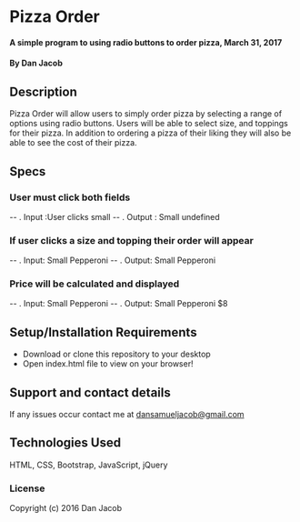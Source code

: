 # Pizza Order

#### A simple program to using radio buttons to order pizza, March 31, 2017

#### By Dan Jacob

## Description

Pizza Order will allow users to simply order pizza by selecting a range of options using radio buttons. Users will be able to select size, and toppings for their pizza. In addition to ordering a pizza of their liking they will also be able to see the cost of their pizza.

## Specs
### User must click both fields
 -- . Input :User clicks small
  -- . Output : Small undefined



### If user clicks a size and topping their order will appear
--  . Input: Small Pepperoni
  --  . Output: Small Pepperoni


### Price will be calculated and displayed
--  . Input: Small Pepperoni
  --  . Output: Small Pepperoni $8



## Setup/Installation Requirements

* Download or clone this repository to your desktop
* Open index.html file to view on your browser!

## Support and contact details

If any issues occur contact me at dansamueljacob@gmail.com

## Technologies Used
 HTML, CSS, Bootstrap, JavaScript, jQuery

### License
Copyright (c) 2016 Dan Jacob
